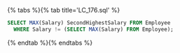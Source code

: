 {% tabs %}{% tab title='LC_176.sql' %}

```sql
SELECT MAX(Salary) SecondHighestSalary FROM Employee
  WHERE Salary != (SELECT MAX(Salary) FROM Employee);
```

{% endtab %}{% endtabs %}
